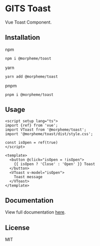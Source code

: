 # GITS Toast

Vue Toast Component.

## Installation

npm

```
npm i @morpheme/toast
```

yarn

```
yarn add @morpheme/toast
```

pnpm

```
pnpm i @morpheme/toast
```

## Usage

```vue
<script setup lang="ts">
import {ref} from 'vue';
import VToast from '@morpheme/toast';
import '@morpheme/toast/dist/style.css';

const isOpen = ref(true)
</script>

<template>
  <button @click="isOpen = !isOpen">
    {{ isOpen ? 'Close' : 'Open' }} Toast
  </button>
  <VToast v-model="isOpen">
    Toast message
  </VToast>
</template>
```

## Documentation

View full documentation [here](https://gits-ui.web.app/?path=/story/components-toast--default).

## License

MIT
